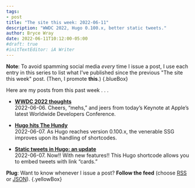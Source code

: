 ```yaml
---
tags:
- post
title: "The site this week: 2022-06-11"
description: "WWDC 2022, Hugo 0.100.x, better static tweets."
author: Bryce Wray
date: 2022-06-11T10:12:00-05:00
#draft: true
#initTextEditor: iA Writer
---
```


**Note**: To avoid spamming social media *every* time I issue a post, I use each entry in this series to list what I've published since the previous "The site this week" post. (Then, I promote **this**.)
{.blueBox}

Here are my posts from this past week . . .

- [**WWDC 2022 thoughts**](/posts/2022/06/wwdc-2022-thoughts/)\
2022-06-06. Cheers, “mehs,” and jeers from today’s Keynote at Apple’s latest Worldwide Developers Conference.

- [**Hugo hits The Hundy**](/posts/2022/06/hugo-hits-hundy/)\
2022-06-07. As Hugo reaches version 0.100.x, the venerable SSG improves upon its handling of shortcodes.

- [**Static tweets in Hugo: an update**](/posts/2022/06/static-tweets-hugo-update/)\
2022-06-07. Now!! With new features!! This Hugo shortcode allows you to embed tweets with link “cards.”

**Plug**: Want to know whenever I issue a post? **Follow the feed** (choose [RSS](/index.xml) or [JSON](/index.json)).
{.yellowBox}
